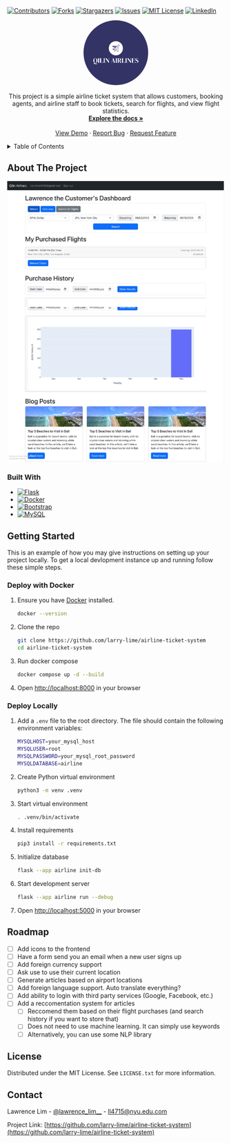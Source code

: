 <!-- Improved compatibility of back to top link: See: https://github.com/othneildrew/Best-README-Template/pull/73 -->

<!--
*** Thanks for checking out the Best-README-Template. If you have a suggestion
*** that would make this better, please fork the repo and create a pull request
*** or simply open an issue with the tag "enhancement".
*** Don't forget to give the project a star!
*** Thanks again! Now go create something AMAZING! :D
-->

<!-- PROJECT SHIELDS -->
<!--
*** I'm using markdown "reference style" links for readability.
*** Reference links are enclosed in brackets [ ] instead of parentheses ( ).
*** See the bottom of this document for the declaration of the reference variables
*** for contributors-url, forks-url, etc. This is an optional, concise syntax you may use.
*** https://www.markdownguide.org/basic-syntax/#reference-style-links
-->

[![Contributors][contributors-shield]][contributors-url]
[![Forks][forks-shield]][forks-url]
[![Stargazers][stars-shield]][stars-url]
[![Issues][issues-shield]][issues-url]
[![MIT License][license-shield]][license-url]
[![LinkedIn][linkedin-shield]][linkedin-url]

<!-- PROJECT LOGO -->
<div align="center">
  <a href="https://github.com/larry-lime/airline-ticket-system">
    <img src="images/logo-color.png" alt="Logo" width="150" style="border-radius: 50%;">
  </a>

  <p align="center">
This project is a simple airline ticket system that allows customers, booking agents, and airline staff to book tickets, search for flights, and view flight statistics.
    <br />
    <a href="https://github.com/larry-lime/airline-ticket-system"><strong>Explore the docs »</strong></a>
    <br />
    <br />
    <a href="https://github.com/larry-lime/airline-ticket-system">View Demo</a>
    ·
    <a href="https://github.com/larry-lime/airline-ticket-system/issues">Report Bug</a>
    ·
    <a href="https://github.com/larry-lime/airline-ticket-system/issues">Request Feature</a>
  </p>
</div>

<!-- TABLE OF CONTENTS -->
<details>
  <summary>Table of Contents</summary>
  <ol>
    <li>
      <a href="#about-the-project">About The Project</a>
      <ul>
        <li><a href="#built-with">Built With</a></li>
      </ul>
    </li>
    <li>
      <a href="#getting-started">Getting Started</a>
      <ul>
        <li><a href="#deploy-with-docker">Deploy with Docker</a></li>
        <li><a href="#deploy-locally">Deploy Locally</a></li>
      </ul>
    </li>
    <!-- <li><a href="#usage">Usage</a></li> -->
    <li><a href="#roadmap">Roadmap</a></li>
    <!-- <li><a href="#contributing">Contributing</a></li> -->
    <li><a href="#license">License</a></li>
    <li><a href="#contact">Contact</a></li>
    <!-- <li><a href="#acknowledgments">Acknowledgments</a></li> -->
  </ol>
</details>

<!-- ABOUT THE PROJECT -->

## About The Project

[![Product Name Screen Shot][product-screenshot]](https://example.com)

### Built With

- [![Flask][Flask.palletsprojects.com]][Flask-url]
- [![Docker][Docker.com]][Docker-url]
- [![Bootstrap][Bootstrap.com]][Bootstrap-url]
- [![MySQL][MySQL.com]][MySQL-url]

<!-- GETTING STARTED -->

## Getting Started

This is an example of how you may give instructions on setting up your project locally.
To get a local devlopment instance up and running follow these simple steps.

### Deploy with Docker

1. Ensure you have [Docker](https://www.docker.com/) installed.
   ```sh
   docker --version
   ```
2. Clone the repo
   ```sh
   git clone https://github.com/larry-lime/airline-ticket-system
   cd airline-ticket-system
   ```
3. Run docker compose
   ```sh
   docker compose up -d --build
   ```
4. Open [http://localhost:8000](http://localhost:8000) in your browser

### Deploy Locally

1. Add a `.env` file to the root directory. The file should contain the following environment variables:
   ```sh
   MYSQLHOST=your_mysql_host
   MYSQLUSER=root
   MYSQLPASSWORD=your_mysql_root_password
   MYSQLDATABASE=airline
   ```
2. Create Python virtual environment
   ```sh
   python3 -m venv .venv
   ```
3. Start virtual environment

   ```sh
   . .venv/bin/activate
   ```

4. Install requirements

   ```sh
   pip3 install -r requirements.txt
   ```

5. Initialize database

   ```sh
   flask --app airline init-db
   ```

6. Start development server

   ```sh
   flask --app airline run --debug
   ```

7. Open [http://localhost:5000](http://localhost:5000) in your browser

<!-- USAGE EXAMPLES -->

<!-- ## Usage -->
<!---->
<!-- Use this space to show useful examples of how a project can be used. Additional screenshots, code examples and demos work well in this space. You may also link to more resources. -->
<!---->
<!-- _For more examples, please refer to the [Documentation](https://example.com)_ -->

<!-- ROADMAP -->

## Roadmap

- [ ] Add icons to the frontend
- [ ] Have a form send you an email when a new user signs up
- [ ] Add foreign currency support
- [ ] Ask use to use their current location
- [ ] Generate articles based on airport locations
- [ ] Add foreign language support. Auto translate everything?
- [ ] Add ability to login with third party services (Google, Facebook, etc.)
- [ ] Add a reccomentation system for articles
  - [ ] Reccomend them based on their flight purchases (and search history if you want to store that)
  - [ ] Does not need to use machine learning. It can simply use keywords
  - [ ] Alternatively, you can use some NLP library

<!-- LICENSE -->

## License

Distributed under the MIT License. See `LICENSE.txt` for more information.

<!-- CONTACT -->

## Contact

Lawrence Lim - [@lawrence_lim\_\_](https://twitter.com/lawrence_lim__) - ll4715@nyu.edu.com

Project Link: [https://github.com/larry-lime/airline-ticket-system](https://github.com/larry-lime/airline-ticket-system)

<!-- MARKDOWN LINKS & IMAGES -->
<!-- https://www.markdownguide.org/basic-syntax/#reference-style-links -->

[contributors-shield]: https://img.shields.io/github/contributors/larry-lime/airline-ticket-system.svg?style=for-the-badge
[contributors-url]: https://github.com/larry-lime/airline-ticket-system/graphs/contributors
[forks-shield]: https://img.shields.io/github/forks/larry-lime/airline-ticket-system.svg?style=for-the-badge
[forks-url]: https://github.com/larry-lime/airline-ticket-system/network/members
[stars-shield]: https://img.shields.io/github/stars/larry-lime/airline-ticket-system.svg?style=for-the-badge
[stars-url]: https://github.com/larry-lime/airline-ticket-system/stargazers
[issues-shield]: https://img.shields.io/github/issues/larry-lime/airline-ticket-system.svg?style=for-the-badge
[issues-url]: https://github.com/larry-lime/airline-ticket-system/issues
[license-shield]: https://img.shields.io/github/license/larry-lime/airline-ticket-system.svg?style=for-the-badge
[license-url]: https://github.com/larry-lime/airline-ticket-system/blob/master/LICENSE.txt
[linkedin-shield]: https://img.shields.io/badge/-LinkedIn-black.svg?style=for-the-badge&logo=linkedin&colorB=555
[linkedin-url]: https://linkedin.com/in/lawrence-rx-lim
[product-screenshot]: images/product-screenshot.jpg
[Bootstrap.com]: https://img.shields.io/badge/Bootstrap-563D7C?style=for-the-badge&logo=bootstrap&logoColor=white
[Bootstrap-url]: https://getbootstrap.com
[JQuery.com]: https://img.shields.io/badge/jQuery-0769AD?style=for-the-badge&logo=jquery&logoColor=white
[Flask.palletsprojects.com]: https://img.shields.io/badge/flask-%23000.svg?style=for-the-badge&logo=flask&logoColor=white
[Flask-url]: https://flask.palletsprojects.com/en/2.3.x/
[Docker.com]: https://img.shields.io/badge/docker-%230db7ed.svg?style=for-the-badge&logo=docker&logoColor=white
[Docker-url]: https://www.docker.com/
[MySQL.com]: https://img.shields.io/badge/mysql-%2300000f.svg?style=for-the-badge&logo=mysql&logoColor=white
[MySQL-url]: https://www.mysql.com/
